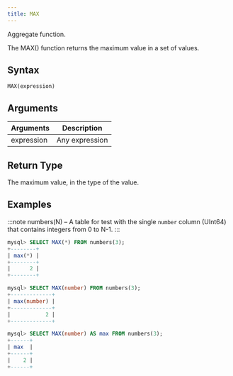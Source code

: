 ```yaml
---
title: MAX
---
```


Aggregate function.

The MAX() function returns the maximum value in a set of values.

## Syntax

```
MAX(expression)
```

## Arguments

| Arguments   | Description |
| ----------- | ----------- |
| expression  | Any expression |

## Return Type

The maximum value, in the type of the value.

## Examples

:::note
    numbers(N) – A table for test with the single `number` column (UInt64) that contains integers from 0 to N-1.
:::

```sql
mysql> SELECT MAX(*) FROM numbers(3);
+--------+
| max(*) |
+--------+
|      2 |
+--------+

mysql> SELECT MAX(number) FROM numbers(3);
+-------------+
| max(number) |
+-------------+
|           2 |
+-------------+

mysql> SELECT MAX(number) AS max FROM numbers(3);
+------+
| max  |
+------+
|    2 |
+------+
```
